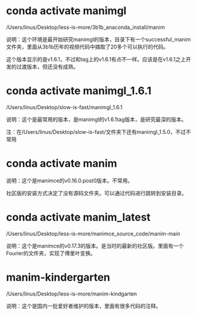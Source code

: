 # conda activate manimgl

/Users/linus/Desktop/less-is-more/3b1b_anaconda_install/manim

说明：这个环境是最开始研究manimgl的版本，目录下有一个successful_manim文件夹，里面从3b1b历年的视频代码中摘取了20多个可以执行的代码。

这个版本显示的是v1.6.1，不过和tag上的v1.6.1有点不一样。应该是在v1.6.1之上开发的过渡版本，但还没有成熟。

# conda activate manimgl_1.6.1

/Users/linus/Desktop/slow-is-fast/manimgl_1.6.1

说明：这个是最常用的版本，是manimgl的v1.6.1tag版本，是研究最深的版本。

注：在/Users/linus/Desktop/slow-is-fast/文件夹下还有manimgl_1.5.0，不过不常用

# **conda activate manim**

说明：这个是manimce的v0.16.0.post0版本。不常用。

社区版的安装方式决定了没有源码文件夹。可以通过代码进行跳转到安装目录。

# **conda activate manim_latest**

/Users/linus/Desktop/less-is-more/manimce_source_code/manim-main

说明：这个是manimce的v0.17.3的版本。是当时的最新的社区版。里面有一个Fourier的文件夹，实现了傅里叶变换。

# manim-kindergarten

/Users/linus/Desktop/less-is-more/manim-kindgarten

说明：这个是国内一批爱好者维护的版本，里面有很多代码的注释。
